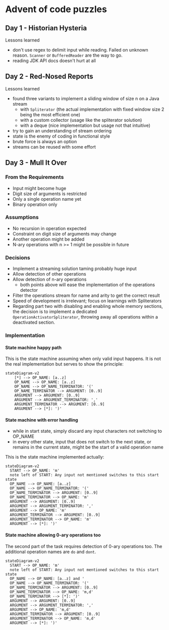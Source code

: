 # Advent of code puzzles

## Day 1 - Historian Hysteria
Lessons learned
- don't use regex to delimit input while reading. Failed on unknown reason. `Scanner` or `BufferedReader` are the way to go.
- reading JDK API docs doesn't hurt at all

## Day 2 - Red-Nosed Reports
Lessons learned
- found three variants to implement a sliding window of size n on a Java stream
  - with `Spliterator` (the actual implementation with fixed window size 2 being the most efficient one)
  - with a custom collector (usage like the spliterator solution)
  - with a deque (nice implementation but usage not that intuitive)
- try to gain an understanding of stream ordering
- state is the enemy of coding in functional style
- brute force is always an option
- streams can be reused with some effort

## Day 3 - Mull It Over
### From the Requirements
- Input might become huge
- Digit size of arguments is restricted
- Only a single operation name yet
- Binary operation only

### Assumptions
- No recursion in operation expected
- Constraint on digit size of arguments may change
- Another operation might be added
- N-ary operations with n >= 1 might be possible in future

### Decisions
- Implement a streaming solution taming probably huge input
- Allow detection of other operations
- Allow detection of n-ary operations
  - both points above will ease the implementation of the operations detector
- Filter the operations stream for name and arity to get the correct result
- Speed of development is irrelevant; focus on learnings with Spliterators
- Regarding part two with disabling and enabling whole memory sections, the decision is to implement a dedicated
`OperationActivatorSpliterator`, throwing away all operations within a deactivated section.

### Implementation

#### State machine happy path
This is the state machine assuming when only valid input happens. It is not the real implementation but serves
to show the principle:

````mermaid
stateDiagram-v2
    [*] --> OP_NAME: [a..z]
    OP_NAME --> OP_NAME: [a..z]
    OP_NAME --> OP_NAME_TERMINATOR: '('
    OP_NAME_TERMINATOR --> ARGUMENT: [0..9]
    ARGUMENT --> ARGUMENT: [0..9]
    ARGUMENT --> ARGUMENT_TERMINATOR: ','
    ARGUMENT_TERMINATOR --> ARGUMENT: [0..9]
    ARGUMENT --> [*]: ')'
````

#### State machine with error handling
- while in start state, simply discard any input characters not switching to OP_NAME
- in every other state, input that does not switch to the next state, or remains in the current state,
  might be the start of a valid operation name

This is the state machine implemented actually:

````mermaid
stateDiagram-v2
  START --> OP_NAME: 'm'
  note left of START: Any input not mentioned switches to this start state
  OP_NAME --> OP_NAME: [a..z]
  OP_NAME --> OP_NAME_TERMINATOR: '('
  OP_NAME_TERMINATOR --> ARGUMENT: [0..9]
  OP_NAME_TERMINATOR --> OP_NAME: 'm'
  ARGUMENT --> ARGUMENT: [0..9]
  ARGUMENT --> ARGUMENT_TERMINATOR: ','
  ARGUMENT --> OP_NAME: 'm'
  ARGUMENT_TERMINATOR --> ARGUMENT: [0..9]
  ARGUMENT_TERMINATOR --> OP_NAME: 'm'
  ARGUMENT --> [*]: ')'
````

#### State machine allowing 0-ary operations too
The second part of the task requires detection of 0-ary operations too. The additional operation names are `do` and `dont`.
````mermaid
stateDiagram-v2
  START --> OP_NAME: 'm'
  note left of START: Any input not mentioned switches to this start state
  OP_NAME --> OP_NAME: [a..z] and '
  OP_NAME --> OP_NAME_TERMINATOR: '('
  OP_NAME_TERMINATOR --> ARGUMENT: [0..9]
  OP_NAME_TERMINATOR --> OP_NAME: 'm,d'
  OP_NAME_TERMINATOR --> [*]: ')'
  ARGUMENT --> ARGUMENT: [0..9]
  ARGUMENT --> ARGUMENT_TERMINATOR: ','
  ARGUMENT --> OP_NAME: 'm,d'
  ARGUMENT_TERMINATOR --> ARGUMENT: [0..9]
  ARGUMENT_TERMINATOR --> OP_NAME: 'm,d'
  ARGUMENT --> [*]: ')'
````